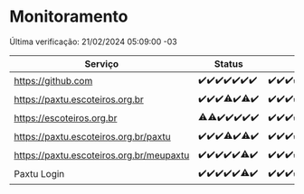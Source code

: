 # Monitoramento

Última verificação: 21/02/2024 05:09:00 -03

|Serviço|Status|Últimas 24h|
|---|---|---|
|https://github.com|<span title="2024-02-14: OK=24">✔️</span><span title="2024-02-15: OK=24">✔️</span><span title="2024-02-16: OK=24">✔️</span><span title="2024-02-17: OK=24">✔️</span><span title="2024-02-18: OK=24">✔️</span><span title="2024-02-19: OK=24">✔️</span><span title="2024-02-20: OK=9">✔️</span>|<span title="20/02/2024 06:06:00 -03 : 200">✔️</span><span title="20/02/2024 07:06:00 -03 : 200">✔️</span><span title="20/02/2024 08:03:00 -03 : 200">✔️</span><span title="20/02/2024 09:11:00 -03 : 200">✔️</span><span title="20/02/2024 10:06:00 -03 : 200">✔️</span><span title="20/02/2024 11:05:00 -03 : 200">✔️</span><span title="20/02/2024 12:05:00 -03 : 200">✔️</span><span title="20/02/2024 13:07:00 -03 : 200">✔️</span><span title="20/02/2024 14:04:00 -03 : 200">✔️</span><span title="20/02/2024 15:09:00 -03 : 200">✔️</span><span title="20/02/2024 16:03:00 -03 : 200">✔️</span><span title="20/02/2024 17:07:00 -03 : 200">✔️</span><span title="20/02/2024 18:04:00 -03 : 200">✔️</span><span title="20/02/2024 19:04:00 -03 : 200">✔️</span><span title="20/02/2024 20:04:00 -03 : 200">✔️</span><span title="20/02/2024 21:29:00 -03 : 200">✔️</span><span title="20/02/2024 22:39:00 -03 : 200">✔️</span><span title="20/02/2024 23:13:00 -03 : 200">✔️</span><span title="21/02/2024 00:07:00 -03 : 200">✔️</span><span title="21/02/2024 01:07:00 -03 : 200">✔️</span><span title="21/02/2024 02:06:00 -03 : 200">✔️</span><span title="21/02/2024 03:08:00 -03 : 200">✔️</span><span title="21/02/2024 04:05:00 -03 : 200">✔️</span><span title="21/02/2024 05:09:00 -03 : 200">✔️</span>|
|https://paxtu.escoteiros.org.br|<span title="2024-02-14: OK=24">✔️</span><span title="2024-02-15: OK=24">✔️</span><span title="2024-02-16: OK=24">✔️</span><span title="2024-02-17: OK=23, Falhas=1">⚠️</span><span title="2024-02-18: OK=24">✔️</span><span title="2024-02-19: OK=23, Falhas=1">⚠️</span><span title="2024-02-20: OK=9">✔️</span>|<span title="20/02/2024 06:06:00 -03 : 200">✔️</span><span title="20/02/2024 07:06:00 -03 : 200">✔️</span><span title="20/02/2024 08:03:00 -03 : 200">✔️</span><span title="20/02/2024 09:11:00 -03 : 200">✔️</span><span title="20/02/2024 10:06:00 -03 : 200">✔️</span><span title="20/02/2024 11:05:00 -03 : 200">✔️</span><span title="20/02/2024 12:05:00 -03 : 200">✔️</span><span title="20/02/2024 13:07:00 -03 : 200">✔️</span><span title="20/02/2024 14:04:00 -03 : 200">✔️</span><span title="20/02/2024 15:09:00 -03 : 200">✔️</span><span title="20/02/2024 16:03:00 -03 : 200">✔️</span><span title="20/02/2024 17:07:00 -03 : 200">✔️</span><span title="20/02/2024 18:04:00 -03 : 0">❌</span><span title="20/02/2024 19:04:00 -03 : 200">✔️</span><span title="20/02/2024 20:04:00 -03 : 200">✔️</span><span title="20/02/2024 21:29:00 -03 : 200">✔️</span><span title="20/02/2024 22:39:00 -03 : 200">✔️</span><span title="20/02/2024 23:13:00 -03 : 200">✔️</span><span title="21/02/2024 00:07:00 -03 : 200">✔️</span><span title="21/02/2024 01:07:00 -03 : 200">✔️</span><span title="21/02/2024 02:06:00 -03 : 200">✔️</span><span title="21/02/2024 03:08:00 -03 : 200">✔️</span><span title="21/02/2024 04:05:00 -03 : 200">✔️</span><span title="21/02/2024 05:09:00 -03 : 200">✔️</span>|
|https://escoteiros.org.br|<span title="2024-02-14: OK=22, Falhas=2">⚠️</span><span title="2024-02-15: OK=22, Falhas=2">⚠️</span><span title="2024-02-16: OK=24">✔️</span><span title="2024-02-17: OK=24">✔️</span><span title="2024-02-18: OK=24">✔️</span><span title="2024-02-19: OK=24">✔️</span><span title="2024-02-20: OK=9">✔️</span>|<span title="20/02/2024 06:06:00 -03 : 200">✔️</span><span title="20/02/2024 07:06:00 -03 : 200">✔️</span><span title="20/02/2024 08:03:00 -03 : 200">✔️</span><span title="20/02/2024 09:11:00 -03 : 200">✔️</span><span title="20/02/2024 10:06:00 -03 : 200">✔️</span><span title="20/02/2024 11:05:00 -03 : 200">✔️</span><span title="20/02/2024 12:05:00 -03 : 200">✔️</span><span title="20/02/2024 13:07:00 -03 : 200">✔️</span><span title="20/02/2024 14:04:00 -03 : 200">✔️</span><span title="20/02/2024 15:09:00 -03 : 200">✔️</span><span title="20/02/2024 16:03:00 -03 : 200">✔️</span><span title="20/02/2024 17:07:00 -03 : 200">✔️</span><span title="20/02/2024 18:04:00 -03 : 200">✔️</span><span title="20/02/2024 19:04:00 -03 : 200">✔️</span><span title="20/02/2024 20:04:00 -03 : 200">✔️</span><span title="20/02/2024 21:29:00 -03 : 200">✔️</span><span title="20/02/2024 22:39:00 -03 : 200">✔️</span><span title="20/02/2024 23:13:00 -03 : 200">✔️</span><span title="21/02/2024 00:07:00 -03 : 200">✔️</span><span title="21/02/2024 01:07:00 -03 : 200">✔️</span><span title="21/02/2024 02:06:00 -03 : 200">✔️</span><span title="21/02/2024 03:08:00 -03 : 200">✔️</span><span title="21/02/2024 04:05:00 -03 : 200">✔️</span><span title="21/02/2024 05:09:00 -03 : 200">✔️</span>|
|https://paxtu.escoteiros.org.br/paxtu|<span title="2024-02-14: OK=24">✔️</span><span title="2024-02-15: OK=24">✔️</span><span title="2024-02-16: OK=24">✔️</span><span title="2024-02-17: OK=22, Falhas=2">⚠️</span><span title="2024-02-18: OK=24">✔️</span><span title="2024-02-19: OK=23, Falhas=1">⚠️</span><span title="2024-02-20: OK=9">✔️</span>|<span title="20/02/2024 06:06:00 -03 : 200">✔️</span><span title="20/02/2024 07:06:00 -03 : 200">✔️</span><span title="20/02/2024 08:03:00 -03 : 200">✔️</span><span title="20/02/2024 09:11:00 -03 : 200">✔️</span><span title="20/02/2024 10:06:00 -03 : 200">✔️</span><span title="20/02/2024 11:05:00 -03 : 200">✔️</span><span title="20/02/2024 12:05:00 -03 : 200">✔️</span><span title="20/02/2024 13:07:00 -03 : 200">✔️</span><span title="20/02/2024 14:04:00 -03 : 200">✔️</span><span title="20/02/2024 15:09:00 -03 : 200">✔️</span><span title="20/02/2024 16:03:00 -03 : 200">✔️</span><span title="20/02/2024 17:07:00 -03 : 200">✔️</span><span title="20/02/2024 18:04:00 -03 : 0">❌</span><span title="20/02/2024 19:04:00 -03 : 200">✔️</span><span title="20/02/2024 20:04:00 -03 : 200">✔️</span><span title="20/02/2024 21:29:00 -03 : 200">✔️</span><span title="20/02/2024 22:39:00 -03 : 200">✔️</span><span title="20/02/2024 23:13:00 -03 : 200">✔️</span><span title="21/02/2024 00:07:00 -03 : 200">✔️</span><span title="21/02/2024 01:07:00 -03 : 200">✔️</span><span title="21/02/2024 02:06:00 -03 : 200">✔️</span><span title="21/02/2024 03:08:00 -03 : 200">✔️</span><span title="21/02/2024 04:05:00 -03 : 200">✔️</span><span title="21/02/2024 05:09:00 -03 : 200">✔️</span>|
|https://paxtu.escoteiros.org.br/meupaxtu|<span title="2024-02-14: OK=24">✔️</span><span title="2024-02-15: OK=24">✔️</span><span title="2024-02-16: OK=24">✔️</span><span title="2024-02-17: OK=24">✔️</span><span title="2024-02-18: OK=24">✔️</span><span title="2024-02-19: OK=23, Falhas=1">⚠️</span><span title="2024-02-20: OK=9">✔️</span>|<span title="20/02/2024 06:06:00 -03 : 200">✔️</span><span title="20/02/2024 07:06:00 -03 : 200">✔️</span><span title="20/02/2024 08:03:00 -03 : 200">✔️</span><span title="20/02/2024 09:11:00 -03 : 200">✔️</span><span title="20/02/2024 10:06:00 -03 : 200">✔️</span><span title="20/02/2024 11:05:00 -03 : 200">✔️</span><span title="20/02/2024 12:05:00 -03 : 200">✔️</span><span title="20/02/2024 13:07:00 -03 : 200">✔️</span><span title="20/02/2024 14:04:00 -03 : 200">✔️</span><span title="20/02/2024 15:09:00 -03 : 200">✔️</span><span title="20/02/2024 16:03:00 -03 : 200">✔️</span><span title="20/02/2024 17:07:00 -03 : 200">✔️</span><span title="20/02/2024 18:04:00 -03 : 0">❌</span><span title="20/02/2024 19:04:00 -03 : 200">✔️</span><span title="20/02/2024 20:04:00 -03 : 200">✔️</span><span title="20/02/2024 21:29:00 -03 : 200">✔️</span><span title="20/02/2024 22:39:00 -03 : 200">✔️</span><span title="20/02/2024 23:13:00 -03 : 200">✔️</span><span title="21/02/2024 00:07:00 -03 : 200">✔️</span><span title="21/02/2024 01:07:00 -03 : 200">✔️</span><span title="21/02/2024 02:06:00 -03 : 200">✔️</span><span title="21/02/2024 03:08:00 -03 : 200">✔️</span><span title="21/02/2024 04:05:00 -03 : 200">✔️</span><span title="21/02/2024 05:09:00 -03 : 200">✔️</span>|
|Paxtu Login|<span title="2024-02-14: OK=24">✔️</span><span title="2024-02-15: OK=24">✔️</span><span title="2024-02-16: OK=24">✔️</span><span title="2024-02-17: OK=24">✔️</span><span title="2024-02-18: OK=24">✔️</span><span title="2024-02-19: OK=23, Falhas=1">⚠️</span><span title="2024-02-20: OK=9">✔️</span>|<span title="20/02/2024 06:06:00 -03 : 200">✔️</span><span title="20/02/2024 07:06:00 -03 : 200">✔️</span><span title="20/02/2024 08:03:00 -03 : 200">✔️</span><span title="20/02/2024 09:11:00 -03 : 200">✔️</span><span title="20/02/2024 10:06:00 -03 : 200">✔️</span><span title="20/02/2024 11:05:00 -03 : 200">✔️</span><span title="20/02/2024 12:05:00 -03 : 200">✔️</span><span title="20/02/2024 13:07:00 -03 : 200">✔️</span><span title="20/02/2024 14:04:00 -03 : 200">✔️</span><span title="20/02/2024 15:09:00 -03 : 200">✔️</span><span title="20/02/2024 16:03:00 -03 : 200">✔️</span><span title="20/02/2024 17:07:00 -03 : 200">✔️</span><span title="20/02/2024 18:04:00 -03 : 504">❌</span><span title="20/02/2024 19:04:00 -03 : 200">✔️</span><span title="20/02/2024 20:04:00 -03 : 200">✔️</span><span title="20/02/2024 21:29:00 -03 : 200">✔️</span><span title="20/02/2024 22:39:00 -03 : 200">✔️</span><span title="20/02/2024 23:13:00 -03 : 200">✔️</span><span title="21/02/2024 00:07:00 -03 : 200">✔️</span><span title="21/02/2024 01:07:00 -03 : 200">✔️</span><span title="21/02/2024 02:06:00 -03 : 200">✔️</span><span title="21/02/2024 03:08:00 -03 : 200">✔️</span><span title="21/02/2024 04:05:00 -03 : 200">✔️</span><span title="21/02/2024 05:09:00 -03 : 200">✔️</span>|
